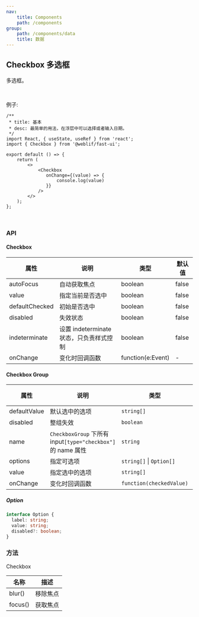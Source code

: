```yaml
---
nav:
    title: Components
    path: /components
group:
    path: /components/data
    title: 数据
---
```


## Checkbox 多选框

多选框。

<br />

例子:



```tsx
/**
 * title: 基本
 * desc: 最简单的用法，在浮层中可以选择或者输入日期。
 */
import React, { useState, useRef } from 'react';
import { Checkbox } from '@weblif/fast-ui';

export default () => {
    return (
        <>
            <Checkbox
               onChange={(value) => {
                   console.log(value)
               }}
            />
        </>
    );
};
```

</div>

<br />

### API

#### Checkbox

| 属性                 | 说明                       | 类型      |  默认值
|----                 |----                       |----      |-------
|autoFocus            |自动获取焦点   |boolean |false
|value              |指定当前是否选中|boolean |false
|defaultChecked       |初始是否选中|boolean|false
|disabled             |失效状态|boolean|false
|indeterminate        |设置 indeterminate 状态，只负责样式控制|boolean|false
|onChange             |变化时回调函数|function(e:Event)| -


#### Checkbox Group

| 属性                 | 说明                       | 类型      |  默认值
|----                 |----                       |----      |-------
|defaultValue         |默认选中的选项                |`string[]` |`[]`
|disabled             |整组失效                     |`boolean`   |`false`
|name                 |`CheckboxGroup` 下所有 input`[type="checkbox"]` 的 name 属性|`string` | -
|options              |指定可选项                    |`string[]` \| `Option[]` | `[]`
|value                |指定选中的选项                 |`string[]`  | `[]`
|onChange             |变化时回调函数                 |`function(checkedValue)` | -

##### Option

```ts
interface Option {
  label: string;
  value: string;
  disabled?: boolean;
}
```

### 方法

Checkbox

| 名称                 | 描述               
|----                 |----          
|blur()               |移除焦点
|focus()              |获取焦点


